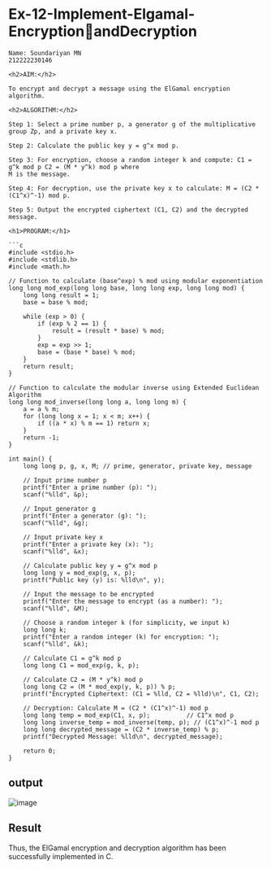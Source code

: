 
# Ex-12-Implement-Elgamal-EncryptionandDecryption

```
Name: Soundariyan MN
212222230146

<h2>AIM:</h2>

To encrypt and decrypt a message using the ElGamal encryption algorithm.

<h2>ALGORITHM:</h2>

Step 1: Select a prime number p, a generator g of the multiplicative group Zp, and a private key x.

Step 2: Calculate the public key y = g^x mod p.

Step 3: For encryption, choose a random integer k and compute: C1 = g^k mod p C2 = (M * y^k) mod p where 
M is the message.

Step 4: For decryption, use the private key x to calculate: M = (C2 * (C1^x)^-1) mod p. 

Step 5: Output the encrypted ciphertext (C1, C2) and the decrypted message.

<h1>PROGRAM:</h1>

```c
#include <stdio.h>
#include <stdlib.h>
#include <math.h>

// Function to calculate (base^exp) % mod using modular exponentiation
long long mod_exp(long long base, long long exp, long long mod) {
    long long result = 1;
    base = base % mod;
    
    while (exp > 0) {
        if (exp % 2 == 1) {
            result = (result * base) % mod;
        }
        exp = exp >> 1;
        base = (base * base) % mod;
    }
    return result;
}

// Function to calculate the modular inverse using Extended Euclidean Algorithm
long long mod_inverse(long long a, long long m) {
    a = a % m;
    for (long long x = 1; x < m; x++) {
        if ((a * x) % m == 1) return x;
    }
    return -1;
}

int main() {
    long long p, g, x, M; // prime, generator, private key, message
    
    // Input prime number p
    printf("Enter a prime number (p): ");
    scanf("%lld", &p);
    
    // Input generator g
    printf("Enter a generator (g): ");
    scanf("%lld", &g);
    
    // Input private key x
    printf("Enter a private key (x): ");
    scanf("%lld", &x);
    
    // Calculate public key y = g^x mod p
    long long y = mod_exp(g, x, p);
    printf("Public key (y) is: %lld\n", y);
    
    // Input the message to be encrypted
    printf("Enter the message to encrypt (as a number): ");
    scanf("%lld", &M);
    
    // Choose a random integer k (for simplicity, we input k)
    long long k;
    printf("Enter a random integer (k) for encryption: ");
    scanf("%lld", &k);
    
    // Calculate C1 = g^k mod p
    long long C1 = mod_exp(g, k, p);
    
    // Calculate C2 = (M * y^k) mod p
    long long C2 = (M * mod_exp(y, k, p)) % p;
    printf("Encrypted Ciphertext: (C1 = %lld, C2 = %lld)\n", C1, C2);
    
    // Decryption: Calculate M = (C2 * (C1^x)^-1) mod p
    long long temp = mod_exp(C1, x, p);          // C1^x mod p
    long long inverse_temp = mod_inverse(temp, p); // (C1^x)^-1 mod p
    long long decrypted_message = (C2 * inverse_temp) % p;
    printf("Decrypted Message: %lld\n", decrypted_message);
    
    return 0;
}
```

<h2>output</h2>

![image](https://github.com/user-attachments/assets/1903e537-c7e0-490a-a561-b9682e2f009a)


<h2>Result</h2>

Thus, the ElGamal encryption and decryption algorithm has been successfully implemented in C.
